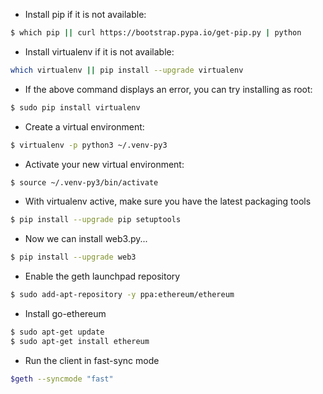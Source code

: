 * Install pip if it is not available:
 ```sh
$ which pip || curl https://bootstrap.pypa.io/get-pip.py | python
```
 * Install virtualenv if it is not available:
 ```sh
 which virtualenv || pip install --upgrade virtualenv
```
* If the above command displays an error, you can try installing as root:
```sh
$ sudo pip install virtualenv
```

* Create a virtual environment:
```sh
$ virtualenv -p python3 ~/.venv-py3
```

* Activate your new virtual environment:
```sh
$ source ~/.venv-py3/bin/activate
```

* With virtualenv active, make sure you have the latest packaging tools
```sh
$ pip install --upgrade pip setuptools
```

* Now we can install web3.py...
```sh
$ pip install --upgrade web3
```

* Enable the geth launchpad repository
```sh
$ sudo add-apt-repository -y ppa:ethereum/ethereum
```

* Install go-ethereum
```sh
$ sudo apt-get update
$ sudo apt-get install ethereum
```

* Run the client in fast-sync mode
```sh
$geth --syncmode "fast"
```

